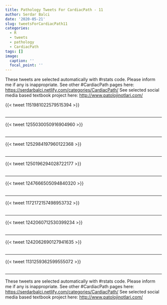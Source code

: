 ```yaml
---
title: Pathology Tweets For CardiacPath - 11
author: Serdar Balci
date: '2020-05-21'
slug: tweetsForCardiacPath11
categories:
  - R
  - tweets
  - pathology
  - CardiacPath
tags: []
image:
  caption: ''
  focal_point: ''
---
```



These tweets are selected automatically with #rstats code. Please inform me if any is inappropriate.
See other #CardiacPath pages here: https://serdarbalci.netlify.com/categories/CardiacPath/ 
See selected social media based textbook project here: http://www.patolojinotlari.com/

{{< tweet 1151981022579515394 >}}
<br>
<br>
<hr>
{{< tweet 1255030050916904960 >}}
<br>
<br>
<hr>
{{< tweet 1252984197960122368 >}}
<br>
<br>
<hr>
{{< tweet 1250196294028722177 >}}
<br>
<br>
<hr>
{{< tweet 1247666505094840320 >}}
<br>
<br>
<hr>
{{< tweet 1172172157498953732 >}}
<br>
<br>
<hr>
{{< tweet 1242060712530399234 >}}
<br>
<br>
<hr>
{{< tweet 1242062690127941635 >}}
<br>
<br>
<hr>
{{< tweet 1131259362599555072 >}}
<br>
<br>
<hr>


These tweets are selected automatically with #rstats code. Please inform me if any is inappropriate.
See other #CardiacPath pages here: https://serdarbalci.netlify.com/categories/CardiacPath/ 
See selected social media based textbook project here: http://www.patolojinotlari.com/
